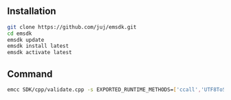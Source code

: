 ## Installation
```bash
git clone https://github.com/juj/emsdk.git
cd emsdk
emsdk update
emsdk install latest
emsdk activate latest
```

## Command
```bash
emcc SDK/cpp/validate.cpp -s EXPORTED_RUNTIME_METHODS=['ccall','UTF8ToString'] -s EXPORTED_FUNCTIONS=['_malloc','_free'] -o SDK/cpp/validate.js
```